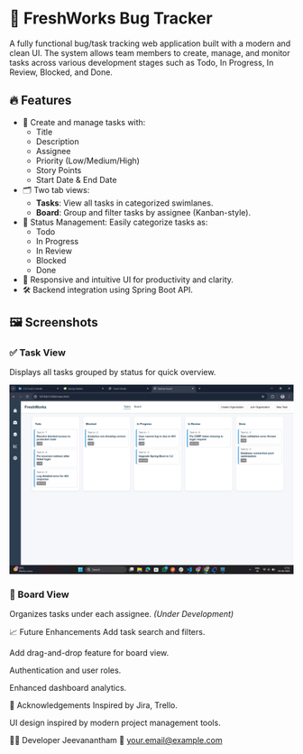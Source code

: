 # 🐞 FreshWorks Bug Tracker

A fully functional bug/task tracking web application built with a modern and clean UI. The system allows team members to create, manage, and monitor tasks across various development stages such as Todo, In Progress, In Review, Blocked, and Done.

## 🔥 Features

- 🚀 Create and manage tasks with:
  - Title
  - Description
  - Assignee
  - Priority (Low/Medium/High)
  - Story Points
  - Start Date & End Date
- 🗂️ Two tab views:
  - **Tasks**: View all tasks in categorized swimlanes.
  - **Board**: Group and filter tasks by assignee (Kanban-style).
- 📌 Status Management: Easily categorize tasks as:
  - Todo
  - In Progress
  - In Review
  - Blocked
  - Done
- 🎨 Responsive and intuitive UI for productivity and clarity.
- 🛠️ Backend integration using Spring Boot API.

## 🖼️ Screenshots

### ✅ Task View
Displays all tasks grouped by status for quick overview.

![Task View](/image/Screenshot%20(7).png)

### 👥 Board View
Organizes tasks under each assignee. *(Under Development)*


📈 Future Enhancements
Add task search and filters.

Add drag-and-drop feature for board view.

Authentication and user roles.

Enhanced dashboard analytics.

🙌 Acknowledgements
Inspired by Jira, Trello.

UI design inspired by modern project management tools.

👨‍💻 Developer
Jeevanantham
📧 your.email@example.com

